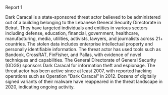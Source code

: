 
Report 1

Dark Caracal is a state-sponsored threat actor believed to be administered out of a building belonging to the Lebanese General Security Directorate in Beirut. They have targeted individuals and entities in various sectors including defense, education, financial, government, healthcare, manufacturing, media, utilities, activists, lawyers, and journalists across 21+ countries. The stolen data includes enterprise intellectual property and personally identifiable information. The threat actor has used tools such as Bandook, CrossRAT, FinFisher, and Pallas, with evidence of novel techniques and capabilities. The General Directorate of General Security (GDGS) sponsors Dark Caracal for information theft and espionage. The threat actor has been active since at least 2007, with reported hacking operations such as Operation "Dark Caracal" in 2012. Dozens of digitally signed variants of their malware have reappeared in the threat landscape in 2020, indicating ongoing activity.


